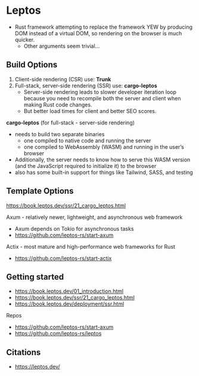 # Leptos

- Rust framework attempting to replace the framework YEW by producing DOM instead of a virtual DOM, so rendering on the browser is much quicker.
    - Other arguments seem trivial...

## Build Options

1. Client-side rendering (CSR) use: **Trunk**
2. Full-stack, server-side rendering (SSR) use: **cargo-leptos**
      - Server-side rendering leads to slower developer iteration loop because you need to recompile both the server and client when making Rust code changes. 
      - But better load times for client and better SEO scores.

**cargo-leptos** (for full-stack - server-side rendering) 

- needs to build two separate binaries
    - one compiled to native code and running the server
    - one compiled to WebAssembly (WASM) and running in the user’s browser
- Additionally, the server needs to know how to serve this WASM version (and the JavaScript required to initialize it) to the browser
- also has some built-in support for things like Tailwind, SASS, and testing



## Template Options

https://book.leptos.dev/ssr/21_cargo_leptos.html

Axum - relatively newer, lightweight, and asynchronous web framework

- Axum depends on Tokio for asynchronous tasks
- https://github.com/leptos-rs/start-axum

Actix - most mature and high-performance web frameworks for Rust

- https://github.com/leptos-rs/start-actix


## Getting started

- https://book.leptos.dev/01_introduction.html
- https://book.leptos.dev/ssr/21_cargo_leptos.html
- https://book.leptos.dev/deployment/ssr.html

Repos

- https://github.com/leptos-rs/start-axum
- https://github.com/leptos-rs/leptos



## Citations

- https://leptos.dev/